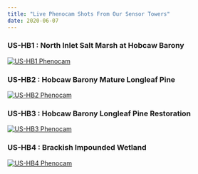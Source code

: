 ```yaml
---
title: "Live Phenocam Shots From Our Sensor Towers"
date: 2020-06-07
---
```


### US-HB1 : North Inlet Salt Marsh at Hobcaw Barony

<a href="https://phenocam.sr.unh.edu/data/latest/northinletsaltmarsh.jpg">
 <img src="https://phenocam.sr.unh.edu/data/latest/northinletsaltmarsh.jpg" alt="US-HB1 Phenocam">
</a>

### US-HB2 : Hobcaw Barony Mature Longleaf Pine

<a href="https://phenocam.sr.unh.edu/data/latest/hobcawmaturelongleaf.jpg">
 <img src="https://phenocam.sr.unh.edu/data/latest/hobcawmaturelongleaf.jpg" alt="US-HB2 Phenocam">
</a>

### US-HB3 : Hobcaw Barony Longleaf Pine Restoration

<a href="https://phenocam.sr.unh.edu/data/latest/hobcawclearcutlongleaf.jpg">
 <img src="https://phenocam.sr.unh.edu/data/latest/hobcawclearcutlongleaf.jpg" alt="US-HB3 Phenocam">
</a>

### US-HB4 : Brackish Impounded Wetland

<a href="https://phenocam.sr.unh.edu/data/latest/brackishimpoundment.jpg">
 <img src="https://phenocam.sr.unh.edu/data/latest/brackishimpoundment.jpg" alt="US-HB4 Phenocam">
</a>

<p align="center" style="margin-top:1.25cm;"><i class='fas fa-tree'></i><i class='fas fa-tree'></i><i class='fas fa-tree'></i></p>
